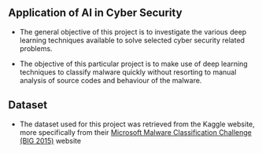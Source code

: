 ## Application of AI in Cyber Security

* The general objective of this project is to investigate the various deep learning techniques available to solve selected cyber security related problems.

* The objective of this particular project is to make use of deep learning techniques to classify malware quickly without resorting to manual analysis of source codes and behaviour of the malware.

## Dataset

* The dataset used for this project was retrieved from the Kaggle website, more specifically from their [Microsoft Malware Classification Challenge (BIG 2015)](https://www.kaggle.com/c/malware-classification/data) website


